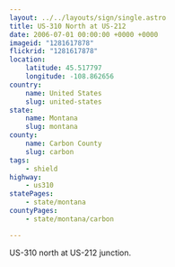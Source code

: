 ```yaml
---
layout: ../../layouts/sign/single.astro
title: US-310 North at US-212
date: 2006-07-01 00:00:00 +0000 +0000
imageid: "1281617878"
flickrid: "1281617878"
location:
    latitude: 45.517797
    longitude: -108.862656
country:
    name: United States
    slug: united-states
state:
    name: Montana
    slug: montana
county:
    name: Carbon County
    slug: carbon
tags:
    - shield
highway:
    - us310
statePages:
    - state/montana
countyPages:
    - state/montana/carbon

---
```

US-310 north at US-212 junction.